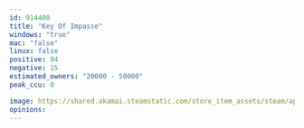 ```yaml
---
id: 914400
title: "Key Of Impasse"
windows: "true"
mac: "false"
linux: false
positive: 94
negative: 15
estimated_owners: "20000 - 50000"
peak_ccu: 0

image: https://shared.akamai.steamstatic.com/store_item_assets/steam/apps/914400/header.jpg?t=1558509381
opinions:
---
```

